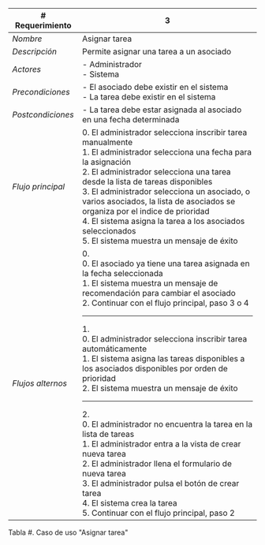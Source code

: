 |# Requerimiento|3 |
|-|-|
| *Nombre*|Asignar tarea
| *Descripción*| Permite asignar una tarea a un asociado |
|*Actores*| - Administrador<br> - Sistema
|*Precondiciones*| - El asociado debe existir en el sistema<br> - La tarea debe existir en el sistema
|*Postcondiciones*| - La tarea debe estar asignada al asociado en una fecha determinada
|*Flujo principal*|0.  El administrador selecciona inscribir tarea manualmente<br>1.  El administrador selecciona una fecha para la asignación<br>2.  El administrador selecciona una tarea desde la lista de tareas disponibles<br>3.  El administrador selecciona un asociado, o varios asociados, la lista de asociados se organiza por el indice de prioridad<br>4.  El sistema asigna la tarea a los asociados seleccionados<br>5.  El sistema muestra un mensaje de éxito
|*Flujos alternos*|0. <br> 0. El asociado ya tiene una tarea asignada en la fecha seleccionada<br>1. El sistema muestra un mensaje de recomendación para cambiar el asociado<br>2. Continuar con el flujo principal, paso 3 o 4<hr>1. <br> 0. El administrador selecciona inscribir tarea automáticamente<br>1. El sistema asigna las tareas disponibles a los asociados disponibles por orden de prioridad<br>2. El sistema muestra un mensaje de éxito<hr>2. <br> 0. El administrador no encuentra la tarea en la lista de tareas<br>1. El administrador entra a la vista de crear nueva tarea<br>2. El administrador llena el formulario de nueva tarea<br>3. El administrador pulsa el botón de crear tarea<br>4. El sistema crea la tarea<br>5. Continuar con el flujo principal, paso 2

Tabla #. Caso de uso "Asignar tarea"
